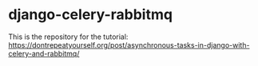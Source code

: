 # django-celery-rabbitmq

This is the repository for the tutorial: https://dontrepeatyourself.org/post/asynchronous-tasks-in-django-with-celery-and-rabbitmq/
